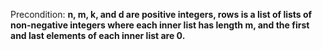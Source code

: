 Precondition: **n, m, k, and d are positive integers, rows is a list of lists of non-negative integers where each inner list has length m, and the first and last elements of each inner list are 0.**